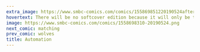 ```yaml
---
extra_image: https://www.smbc-comics.com/comics/155869851220190524after.png
hovertext: There will be no softcover edition because it will only be touched by robot hands which are too powerful for flimsy cardstock covers.
image: https://www.smbc-comics.com/comics/1558698310-20190524.png
next_comic: matching
prev_comic: wolves
title: Automation
---
```


